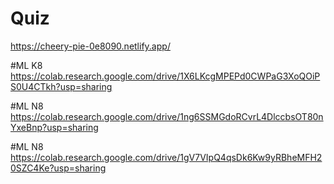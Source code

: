 # Quiz
https://cheery-pie-0e8090.netlify.app/



#ML K8
https://colab.research.google.com/drive/1X6LKcgMPEPd0CWPaG3XoQOiPS0U4CTkh?usp=sharing


#ML N8
https://colab.research.google.com/drive/1ng6SSMGdoRCvrL4DlccbsOT80nYxeBnp?usp=sharing


#ML N8
https://colab.research.google.com/drive/1gV7VIpQ4qsDk6Kw9yRBheMFH20SZC4Ke?usp=sharing
